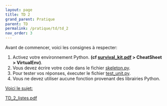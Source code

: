 ```yaml
---
layout: page
title: TD 2
grand_parent: Pratique
parent: TD
permalink: /pratique/td/td_2
nav_order: 3
---
```


<link rel="icon" href="/img/logo.png">

Avant de commencer, voici les consignes à respecter:


1. Activez votre environnement Python. <b>(cf <a href="/docs/survival_kit.pdf"> survival_kit.pdf</a> > CheatSheet > VirtualEnv)</b>.
2. Vous devez écrire votre code dans le fichier <a href="/docs/td_2/skeleton.py"> skeleton.py</a>.
3. Pour tester vos réponses, éxecuter le fichier <a href="/docs/td_2/test_unit.py"> test_unit.py</a>.
4. Vous ne devez utiliser aucune fonction provenant des librairies Python.

<u>Voici le sujet: </u>

<a href="/docs/td_2/TD-2-listes.pdf"> TD_2_listes.pdf</a>